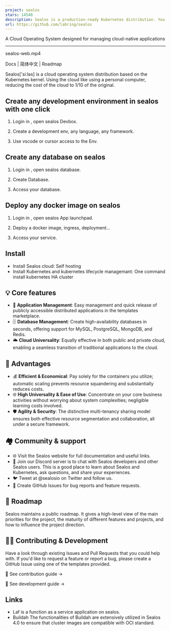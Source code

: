```yaml
---
project: sealos
stars: 14540
description: Sealos is a production-ready Kubernetes distribution. You can create any programming language and any framework development Env, create high availability databases like mysql/pgsql/redis/mongo, and run any docker image.
url: https://github.com/labring/sealos
---
```


A Cloud Operating System designed for managing cloud-native applications


----------------------------------------------------------------------------

  

sealos-web.mp4

Docs | 简体中文 | Roadmap

Sealos\['siːləs\] is a cloud operating system distribution based on the Kubernetes kernel. Using the cloud like using a personal computer, reducing the cost of the cloud to 1/10 of the original.

Create any development environment in sealos with one click
-----------------------------------------------------------

1.  Login in , open sealos Devbox.
    
2.  Create a development env, any language, any framework.
    
3.  Use vscode or cursor access to the Env.
    

Create any database on sealos
-----------------------------

1.  Login in , open sealos database.
    
2.  Create Database.
    
3.  Access your database.
    

Deploy any docker image on sealos
---------------------------------

1.  Login in , open sealos App launchpad.

1.  Deploy a docker image, ingress, deployment...
    
2.  Access your service.
    

Install
-------

-   Install Sealos cloud: Self hosting
-   Install Kubernetes and kubernetes lifecycle managemant: One command install kubernetes HA cluster

💡 Core features
----------------

-   🚀 **Application Management**: Easy management and quick release of publicly accessible distributed applications in the templates marketplace.
-   🗄️ **Database Management**: Create high-availability databases in seconds, offering support for MySQL, PostgreSQL, MongoDB, and Redis.
-   🌥️ **Cloud Universality**: Equally effective in both public and private cloud, enabling a seamless transition of traditional applications to the cloud.

🌟 Advantages
-------------

-   💰 **Efficient & Economical**: Pay solely for the containers you utilize; automatic scaling prevents resource squandering and substantially reduces costs.
-   🌐 **High Universality & Ease of Use**: Concentrate on your core business activities without worrying about system complexities; negligible learning costs involved.
-   🛡️ **Agility & Security**: The distinctive multi-tenancy sharing model ensures both effective resource segmentation and collaboration, all under a secure framework.

🏘️ Community & support
-----------------------

-   🌐 Visit the Sealos website for full documentation and useful links.
-   💬 Join our Discord server is to chat with Sealos developers and other Sealos users. This is a good place to learn about Sealos and Kubernetes, ask questions, and share your experiences.
-   🐦 Tweet at @sealosio on Twitter and follow us.
-   🐞 Create GitHub Issues for bug reports and feature requests.

🚧 Roadmap
----------

Sealos maintains a public roadmap. It gives a high-level view of the main priorities for the project, the maturity of different features and projects, and how to influence the project direction.

👩‍💻 Contributing & Development
--------------------------------

Have a look through existing Issues and Pull Requests that you could help with. If you'd like to request a feature or report a bug, please create a GitHub Issue using one of the templates provided.

📖 See contribution guide →

🔧 See development guide →

Links
-----

-   Laf is a function as a service application on sealos.
-   Buildah The functionalities of Buildah are extensively utilized in Sealos 4.0 to ensure that cluster images are compatible with OCI standard.
